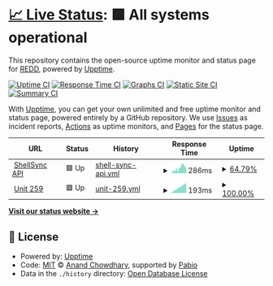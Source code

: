 # [📈 Live Status](https://infosecredd.github.io/monitor): <!--live status--> **🟩 All systems operational**

This repository contains the open-source uptime monitor and status page for [REDD](https://infosecredd.github.io), powered by [Upptime](https://github.com/upptime/upptime).

[![Uptime CI](https://github.com/infosecredd/monitor/workflows/Uptime%20CI/badge.svg)](https://github.com/infosecredd/monitor/actions?query=workflow%3A%22Uptime+CI%22)
[![Response Time CI](https://github.com/infosecredd/monitor/workflows/Response%20Time%20CI/badge.svg)](https://github.com/infosecredd/monitor/actions?query=workflow%3A%22Response+Time+CI%22)
[![Graphs CI](https://github.com/infosecredd/monitor/workflows/Graphs%20CI/badge.svg)](https://github.com/infosecredd/monitor/actions?query=workflow%3A%22Graphs+CI%22)
[![Static Site CI](https://github.com/infosecredd/monitor/workflows/Static%20Site%20CI/badge.svg)](https://github.com/infosecredd/monitor/actions?query=workflow%3A%22Static+Site+CI%22)
[![Summary CI](https://github.com/infosecredd/monitor/workflows/Summary%20CI/badge.svg)](https://github.com/infosecredd/monitor/actions?query=workflow%3A%22Summary+CI%22)

With [Upptime](https://upptime.js.org), you can get your own unlimited and free uptime monitor and status page, powered entirely by a GitHub repository. We use [Issues](https://github.com/infosecredd/monitor/issues) as incident reports, [Actions](https://github.com/infosecredd/monitor/actions) as uptime monitors, and [Pages](https://infosecredd.github.io/monitor) for the status page.

<!--start: status pages-->
<!-- This summary is generated by Upptime (https://github.com/upptime/upptime) -->
<!-- Do not edit this manually, your changes will be overwritten -->
<!-- prettier-ignore -->
| URL | Status | History | Response Time | Uptime |
| --- | ------ | ------- | ------------- | ------ |
| <img alt="" src="https://icons.duckduckgo.com/ip3/shellsync.wtf.ico" height="13"> [ShellSync API](https://shellsync.wtf/api1/check_connection) | 🟩 Up | [shell-sync-api.yml](https://github.com/InfoSecREDD/monitor/commits/HEAD/history/shell-sync-api.yml) | <details><summary><img alt="Response time graph" src="./graphs/shell-sync-api/response-time-week.png" height="20"> 286ms</summary><br><a href="https://infosecredd.github.io/monitor/history/shell-sync-api"><img alt="Response time 286" src="https://img.shields.io/endpoint?url=https%3A%2F%2Fraw.githubusercontent.com%2FInfoSecREDD%2Fmonitor%2FHEAD%2Fapi%2Fshell-sync-api%2Fresponse-time.json"></a><br><a href="https://infosecredd.github.io/monitor/history/shell-sync-api"><img alt="24-hour response time 286" src="https://img.shields.io/endpoint?url=https%3A%2F%2Fraw.githubusercontent.com%2FInfoSecREDD%2Fmonitor%2FHEAD%2Fapi%2Fshell-sync-api%2Fresponse-time-day.json"></a><br><a href="https://infosecredd.github.io/monitor/history/shell-sync-api"><img alt="7-day response time 286" src="https://img.shields.io/endpoint?url=https%3A%2F%2Fraw.githubusercontent.com%2FInfoSecREDD%2Fmonitor%2FHEAD%2Fapi%2Fshell-sync-api%2Fresponse-time-week.json"></a><br><a href="https://infosecredd.github.io/monitor/history/shell-sync-api"><img alt="30-day response time 286" src="https://img.shields.io/endpoint?url=https%3A%2F%2Fraw.githubusercontent.com%2FInfoSecREDD%2Fmonitor%2FHEAD%2Fapi%2Fshell-sync-api%2Fresponse-time-month.json"></a><br><a href="https://infosecredd.github.io/monitor/history/shell-sync-api"><img alt="1-year response time 286" src="https://img.shields.io/endpoint?url=https%3A%2F%2Fraw.githubusercontent.com%2FInfoSecREDD%2Fmonitor%2FHEAD%2Fapi%2Fshell-sync-api%2Fresponse-time-year.json"></a></details> | <details><summary><a href="https://infosecredd.github.io/monitor/history/shell-sync-api">64.79%</a></summary><a href="https://infosecredd.github.io/monitor/history/shell-sync-api"><img alt="All-time uptime 64.79%" src="https://img.shields.io/endpoint?url=https%3A%2F%2Fraw.githubusercontent.com%2FInfoSecREDD%2Fmonitor%2FHEAD%2Fapi%2Fshell-sync-api%2Fuptime.json"></a><br><a href="https://infosecredd.github.io/monitor/history/shell-sync-api"><img alt="24-hour uptime 64.79%" src="https://img.shields.io/endpoint?url=https%3A%2F%2Fraw.githubusercontent.com%2FInfoSecREDD%2Fmonitor%2FHEAD%2Fapi%2Fshell-sync-api%2Fuptime-day.json"></a><br><a href="https://infosecredd.github.io/monitor/history/shell-sync-api"><img alt="7-day uptime 64.79%" src="https://img.shields.io/endpoint?url=https%3A%2F%2Fraw.githubusercontent.com%2FInfoSecREDD%2Fmonitor%2FHEAD%2Fapi%2Fshell-sync-api%2Fuptime-week.json"></a><br><a href="https://infosecredd.github.io/monitor/history/shell-sync-api"><img alt="30-day uptime 64.79%" src="https://img.shields.io/endpoint?url=https%3A%2F%2Fraw.githubusercontent.com%2FInfoSecREDD%2Fmonitor%2FHEAD%2Fapi%2Fshell-sync-api%2Fuptime-month.json"></a><br><a href="https://infosecredd.github.io/monitor/history/shell-sync-api"><img alt="1-year uptime 64.79%" src="https://img.shields.io/endpoint?url=https%3A%2F%2Fraw.githubusercontent.com%2FInfoSecREDD%2Fmonitor%2FHEAD%2Fapi%2Fshell-sync-api%2Fuptime-year.json"></a></details>
| <img alt="" src="https://icons.duckduckgo.com/ip3/unit259.com.ico" height="13"> [Unit 259](https://unit259.com) | 🟩 Up | [unit-259.yml](https://github.com/InfoSecREDD/monitor/commits/HEAD/history/unit-259.yml) | <details><summary><img alt="Response time graph" src="./graphs/unit-259/response-time-week.png" height="20"> 193ms</summary><br><a href="https://infosecredd.github.io/monitor/history/unit-259"><img alt="Response time 193" src="https://img.shields.io/endpoint?url=https%3A%2F%2Fraw.githubusercontent.com%2FInfoSecREDD%2Fmonitor%2FHEAD%2Fapi%2Funit-259%2Fresponse-time.json"></a><br><a href="https://infosecredd.github.io/monitor/history/unit-259"><img alt="24-hour response time 193" src="https://img.shields.io/endpoint?url=https%3A%2F%2Fraw.githubusercontent.com%2FInfoSecREDD%2Fmonitor%2FHEAD%2Fapi%2Funit-259%2Fresponse-time-day.json"></a><br><a href="https://infosecredd.github.io/monitor/history/unit-259"><img alt="7-day response time 193" src="https://img.shields.io/endpoint?url=https%3A%2F%2Fraw.githubusercontent.com%2FInfoSecREDD%2Fmonitor%2FHEAD%2Fapi%2Funit-259%2Fresponse-time-week.json"></a><br><a href="https://infosecredd.github.io/monitor/history/unit-259"><img alt="30-day response time 193" src="https://img.shields.io/endpoint?url=https%3A%2F%2Fraw.githubusercontent.com%2FInfoSecREDD%2Fmonitor%2FHEAD%2Fapi%2Funit-259%2Fresponse-time-month.json"></a><br><a href="https://infosecredd.github.io/monitor/history/unit-259"><img alt="1-year response time 193" src="https://img.shields.io/endpoint?url=https%3A%2F%2Fraw.githubusercontent.com%2FInfoSecREDD%2Fmonitor%2FHEAD%2Fapi%2Funit-259%2Fresponse-time-year.json"></a></details> | <details><summary><a href="https://infosecredd.github.io/monitor/history/unit-259">100.00%</a></summary><a href="https://infosecredd.github.io/monitor/history/unit-259"><img alt="All-time uptime 100.00%" src="https://img.shields.io/endpoint?url=https%3A%2F%2Fraw.githubusercontent.com%2FInfoSecREDD%2Fmonitor%2FHEAD%2Fapi%2Funit-259%2Fuptime.json"></a><br><a href="https://infosecredd.github.io/monitor/history/unit-259"><img alt="24-hour uptime 100.00%" src="https://img.shields.io/endpoint?url=https%3A%2F%2Fraw.githubusercontent.com%2FInfoSecREDD%2Fmonitor%2FHEAD%2Fapi%2Funit-259%2Fuptime-day.json"></a><br><a href="https://infosecredd.github.io/monitor/history/unit-259"><img alt="7-day uptime 100.00%" src="https://img.shields.io/endpoint?url=https%3A%2F%2Fraw.githubusercontent.com%2FInfoSecREDD%2Fmonitor%2FHEAD%2Fapi%2Funit-259%2Fuptime-week.json"></a><br><a href="https://infosecredd.github.io/monitor/history/unit-259"><img alt="30-day uptime 100.00%" src="https://img.shields.io/endpoint?url=https%3A%2F%2Fraw.githubusercontent.com%2FInfoSecREDD%2Fmonitor%2FHEAD%2Fapi%2Funit-259%2Fuptime-month.json"></a><br><a href="https://infosecredd.github.io/monitor/history/unit-259"><img alt="1-year uptime 100.00%" src="https://img.shields.io/endpoint?url=https%3A%2F%2Fraw.githubusercontent.com%2FInfoSecREDD%2Fmonitor%2FHEAD%2Fapi%2Funit-259%2Fuptime-year.json"></a></details>

<!--end: status pages-->

[**Visit our status website →**](https://infosecredd.github.io/monitor)

## 📄 License

- Powered by: [Upptime](https://github.com/upptime/upptime)
- Code: [MIT](./LICENSE) © [Anand Chowdhary](https://anandchowdhary.com), supported by [Pabio](https://pabio.com)
- Data in the `./history` directory: [Open Database License](https://opendatacommons.org/licenses/odbl/1-0/)
